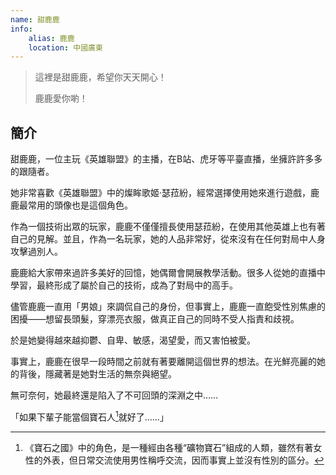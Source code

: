 ```yaml
---
name: 甜鹿鹿
info:
    alias: 鹿鹿
    location: 中國廣東
---
```


> 這裡是甜鹿鹿，希望你天天開心！
>
> 鹿鹿愛你喲！

## 簡介

甜鹿鹿，一位主玩《英雄聯盟》的主播，在B站、虎牙等平臺直播，坐擁許許多多的跟隨者。

她非常喜歡《英雄聯盟》中的燦眸歌姬·瑟菈紛，經常選擇使用她來進行遊戲，鹿鹿最常用的頭像也是這個角色。

作為一個技術出眾的玩家，鹿鹿不僅僅擅長使用瑟菈紛，在使用其他英雄上也有著自己的見解。並且，作為一名玩家，她的人品非常好，從來沒有在任何對局中人身攻擊過別人。

鹿鹿給大家帶來過許多美好的回憶，她偶爾會開展教學活動。很多人從她的直播中學習，最終形成了屬於自己的技術，成為了對局中的高手。

儘管鹿鹿一直用「男娘」來調侃自己的身份，但事實上，鹿鹿一直飽受性別焦慮的困擾——想留長頭髮，穿漂亮衣服，做真正自己的同時不受人指責和歧視。

於是她變得越來越抑鬱、自卑、敏感，渴望愛，而又害怕被愛。

事實上，鹿鹿在很早一段時間之前就有著要離開這個世界的想法。在光鮮亮麗的她的背後，隱藏著是她對生活的無奈與絕望。

無可奈何，她最終還是陷入了不可回頭的深淵之中……

「如果下輩子能當個寶石人[^1]就好了……」

[^1]: 《寶石之國》中的角色，是一種經由各種“礦物寶石”組成的人類，雖然有著女性的外表，但日常交流使用男性稱呼交流，因而事實上並沒有性別的區分。
